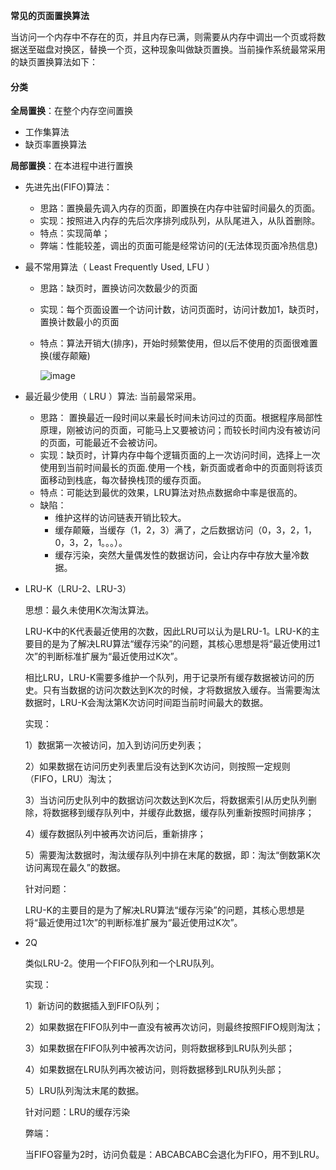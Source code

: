 **常见的页面置换算法**

当访问一个内存中不存在的页，并且内存已满，则需要从内存中调出一个页或将数据送至磁盘对换区，替换一个页，这种现象叫做缺页置换。当前操作系统最常采用的缺页置换算法如下：

#### 分类

**全局置换**：在整个内存空间置换

* 工作集算法
* 缺页率置换算法



**局部置换**：在本进程中进行置换

* 先进先出(FIFO)算法：
  * 思路：置换最先调入内存的页面，即置换在内存中驻留时间最久的页面。
  * 实现：按照进入内存的先后次序排列成队列，从队尾进入，从队首删除。
  * 特点：实现简单；
  * 弊端：性能较差，调出的页面可能是经常访问的(无法体现页面冷热信息)
  
* 最不常用算法（ Least Frequently Used, LFU ）

  * 思路：缺页时，置换访问次数最少的页面

  * 实现：每个页面设置一个访问计数，访问页面时，访问计数加1，缺页时，置换计数最小的页面

  * 特点：算法开销大(排序)，开始时频繁使用，但以后不使用的页面很难置换(缓存颠簸)

    ![image](https://uploadfiles.nowcoder.com/images/20190313/311436_1552470476683_909843CE326FD7243A252E09C80772B8)

* 最近最少使用（ LRU ）算法: 当前最常采用。
  * 思路： 置换最近一段时间以来最长时间未访问过的页面。根据程序局部性原理，刚被访问的页面，可能马上又要被访问；而较长时间内没有被访问的页面，可能最近不会被访问。
  * 实现：缺页时，计算内存中每个逻辑页面的上一次访问时间，选择上一次使用到当前时间最长的页面.使用一个栈，新页面或者命中的页面则将该页面移动到栈底，每次替换栈顶的缓存页面。
  * 特点：可能达到最优的效果，LRU算法对热点数据命中率是很高的。
  * 缺陷：
    * 维护这样的访问链表开销比较大。
    * 缓存颠簸，当缓存（1，2，3）满了，之后数据访问（0，3，2，1，0，3，2，1。。。）。
    * 缓存污染，突然大量偶发性的数据访问，会让内存中存放大量冷数据。
  
  

* LRU-K（LRU-2、LRU-3）

  思想：最久未使用K次淘汰算法。

  LRU-K中的K代表最近使用的次数，因此LRU可以认为是LRU-1。LRU-K的主要目的是为了解决LRU算法“缓存污染”的问题，其核心思想是将“最近使用过1次”的判断标准扩展为“最近使用过K次”。

  相比LRU，LRU-K需要多维护一个队列，用于记录所有缓存数据被访问的历史。只有当数据的访问次数达到K次的时候，才将数据放入缓存。当需要淘汰数据时，LRU-K会淘汰第K次访问时间距当前时间最大的数据。

  实现：

  1）数据第一次被访问，加入到访问历史列表；

  2）如果数据在访问历史列表里后没有达到K次访问，则按照一定规则（FIFO，LRU）淘汰；

  3）当访问历史队列中的数据访问次数达到K次后，将数据索引从历史队列删除，将数据移到缓存队列中，并缓存此数据，缓存队列重新按照时间排序；

  4）缓存数据队列中被再次访问后，重新排序；

  5）需要淘汰数据时，淘汰缓存队列中排在末尾的数据，即：淘汰“倒数第K次访问离现在最久”的数据。

  针对问题：

  LRU-K的主要目的是为了解决LRU算法“缓存污染”的问题，其核心思想是将“最近使用过1次”的判断标准扩展为“最近使用过K次”。

* 2Q

  类似LRU-2。使用一个FIFO队列和一个LRU队列。

  实现：

  1）新访问的数据插入到FIFO队列；

  2）如果数据在FIFO队列中一直没有被再次访问，则最终按照FIFO规则淘汰；

  3）如果数据在FIFO队列中被再次访问，则将数据移到LRU队列头部；

  4）如果数据在LRU队列再次被访问，则将数据移到LRU队列头部；

  5）LRU队列淘汰末尾的数据。

  针对问题：LRU的缓存污染

  弊端：

  当FIFO容量为2时，访问负载是：ABCABCABC会退化为FIFO，用不到LRU。
